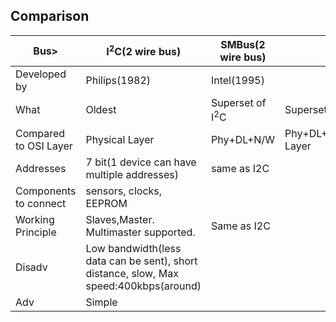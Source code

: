 ## Comparison

|Bus>|I<sup>2</sup>C(2 wire bus)|SMBus(2 wire bus)|PMBus|
|---|---|---|---|
|Developed by|Philips(1982)|Intel(1995)||
|What|Oldest|Superset of I<sup>2</sup>C|Superset of SMBus|
|Compared to OSI Layer|Physical Layer|Phy+DL+N/W|Phy+DL+N/W+Transport Layer|
|Addresses|7 bit(1 device can have multiple addresses)|same as I2C||
|Components to connect|sensors, clocks, EEPROM|||
|Working Principle|Slaves,Master. Multimaster supported.|Same as I2C||
|Disadv|Low bandwidth(less data can be sent), short distance, slow, Max speed:400kbps(around)|||
|Adv|Simple|||

